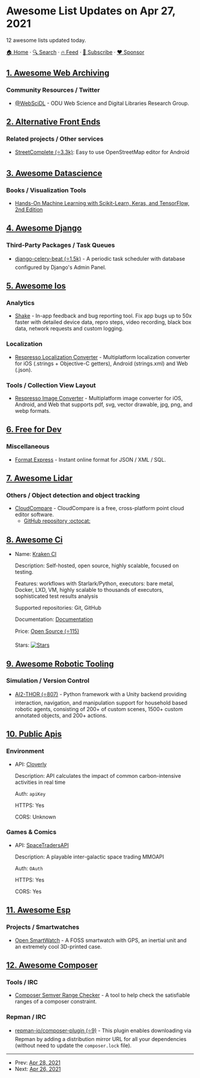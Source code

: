 # Awesome List Updates on Apr 27, 2021

12 awesome lists updated today.

[🏠 Home](/README.md) · [🔍 Search](https://www.trackawesomelist.com/search/) · [🔥 Feed](https://www.trackawesomelist.com/rss.xml) · [📮 Subscribe](https://trackawesomelist.us17.list-manage.com/subscribe?u=d2f0117aa829c83a63ec63c2f&id=36a103854c) · [❤️  Sponsor](https://github.com/sponsors/theowenyoung)



## [1. Awesome Web Archiving](/content/iipc/awesome-web-archiving/README.md)

### Community Resources / Twitter

*   [@WebSciDL](https://twitter.com/WebSciDL) - ODU Web Science and Digital Libraries Research Group.

## [2. Alternative Front Ends](/content/mendel5/alternative-front-ends/README.md)

### Related projects / Other services

*   [StreetComplete (⭐3.3k)](https://github.com/streetcomplete/StreetComplete): Easy to use OpenStreetMap editor for Android

## [3. Awesome Datascience](/content/academic/awesome-datascience/README.md)

### Books / Visualization Tools

*   [Hands-On Machine Learning with Scikit-Learn, Keras, and TensorFlow, 2nd Edition](https://www.oreilly.com/library/view/hands-on-machine-learning/9781492032632/)

## [4. Awesome Django](/content/wsvincent/awesome-django/README.md)

### Third-Party Packages / Task Queues

*   [django-celery-beat (⭐1.5k)](https://github.com/celery/django-celery-beat) - A periodic task scheduler with database configured by Django's Admin Panel.

## [5. Awesome Ios](/content/vsouza/awesome-ios/README.md)

### Analytics

*   [Shake](https://www.shakebugs.com/) - In-app feedback and bug reporting tool. Fix app bugs up to 50x faster with detailed device data, repro steps, video recording, black box data, network requests and custom logging.

### Localization

*   [Respresso Localization Converter](https://respresso.io/localization-converter) - Multiplatform localization converter for iOS (.strings + Objective-C getters), Android (strings.xml) and Web (.json).

### Tools / Collection View Layout

*   [Respresso Image Converter](https://respresso.io/image-converter) - Multiplatform image converter for iOS, Android, and Web that supports pdf, svg, vector drawable, jpg, png, and webp formats.

## [6. Free for Dev](/content/ripienaar/free-for-dev/README.md)

### Miscellaneous

*   [Format Express](https://www.format-express.dev) - Instant online format for JSON / XML / SQL.

## [7. Awesome Lidar](/content/szenergy/awesome-lidar/README.md)

### Others / Object detection and object tracking

*   [CloudCompare](https://cloudcompare.org/) - CloudCompare is a free, cross-platform point cloud editor software.
    *   [GitHub repository :octocat:](https://github.com/CloudCompare)

## [8. Awesome Ci](/content/ligurio/awesome-ci/README.md)

- Name: [Kraken CI](https://kraken.ci/)

  Description: Self-hosted, open source, highly scalable, focused on testing.

  Features: workflows with Starlark/Python, executors: bare metal, Docker, LXD, VM, highly scalable to thousands of executors, sophisticated test results analysis

  Supported repositories: Git, GitHub

  Documentation: [Documentation](https://kraken.ci/docs/)

  Price: [Open Source (⭐115)](https://github.com/kraken-ci/kraken)

  Stars: [![Stars](https://img.shields.io/github/stars/kraken-ci/kraken)](https://github.com/kraken-ci/kraken)



## [9. Awesome Robotic Tooling](/content/protontypes/awesome-robotic-tooling/README.md)

### Simulation / Version Control

*   [AI2-THOR (⭐807)](https://github.com/allenai/ai2thor) - Python framework with a Unity backend providing interaction, navigation, and manipulation support for household based robotic agents, consisting of 200+ of custom scenes, 1500+ custom annotated objects, and 200+ actions.

## [10. Public Apis](/content/public-apis/public-apis/README.md)

### Environment

- API: [Cloverly](https://www.cloverly.com/carbon-offset-documentation)

  Description: API calculates the impact of common carbon-intensive activities in real time

  Auth: `apiKey`

  HTTPS: Yes

  CORS: Unknown



### Games & Comics

- API: [SpaceTradersAPI](https://spacetraders.io?rel=pub-apis)

  Description: A playable inter-galactic space trading MMOAPI

  Auth: `OAuth`

  HTTPS: Yes

  CORS: Yes



## [11. Awesome Esp](/content/agucova/awesome-esp/README.md)

### Projects / Smartwatches

*   [Open SmartWatch](https://open-smartwatch.github.io/) - A FOSS smartwatch with GPS, an inertial unit and an extremely cool 3D-printed case.

## [12. Awesome Composer](/content/jakoch/awesome-composer/README.md)

### Tools / IRC

*   [Composer Semver Range Checker](https://gitlab.com/MattyRad/composer.guru) - A tool to help check the satisfiable ranges of a composer constraint.

### Repman / IRC

*   [repman-io/composer-plugin (⭐9)](https://github.com/repman-io/composer-plugin) - This plugin enables downloading via Repman by adding a distribution mirror URL for all your dependencies (without need to update the `composer.lock` file).

---

- Prev: [Apr 28, 2021](/content/2021/04/28/README.md)
- Next: [Apr 26, 2021](/content/2021/04/26/README.md)